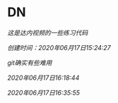 # DN
*这是达内视频的一些练习代码*

*创建时间：2020年06月17日15:24:27*

*git确实有些难用*

*2020年06月17日16:18:44*

*2020年06月17日16:35:55*
